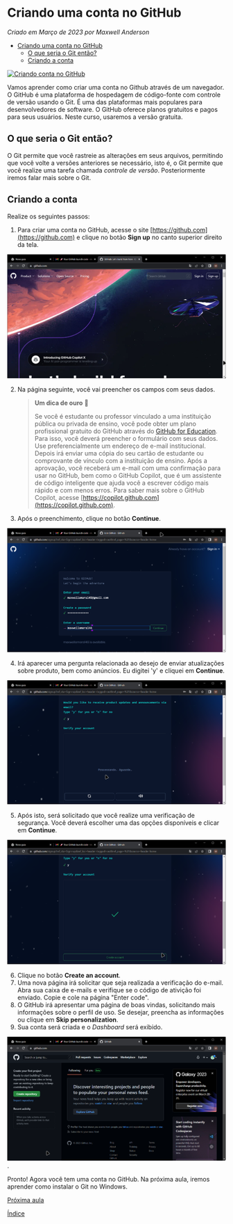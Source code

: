 # Criando uma conta no GitHub

*Criado em Março de 2023 por Maxwell Anderson*

- [Criando uma conta no GitHub](#criando-uma-conta-no-github)
  - [O que seria o Git então?](#o-que-seria-o-git-então)
  - [Criando a conta](#criando-a-conta)

[![Criando conta no GitHub](https://i.ytimg.com/vi/LZl3EllpUsY/hqdefault.jpg)](https://youtu.be/LZl3EllpUsY "Criando conta no GitHub")

Vamos aprender como criar uma conta no Github através de um navegador. O GitHub é uma plataforma de hospedagem de código-fonte com controle de versão usando o Git. É uma das plataformas mais populares para desenvolvedores de software. O GitHub oferece planos gratuitos e pagos para seus usuários. Neste curso, usaremos a versão gratuita.

## O que seria o Git então?

O Git permite que você rastreie as alterações em seus arquivos, permitindo que você volte a versões anteriores se necessário, isto é, o Git permite que você realize uma tarefa chamada *controle de versão*. Posteriormente iremos falar mais sobre o Git.

## Criando a conta

Realize os seguintes passos:

1. Para criar uma conta no GitHub, acesse o site [https://github.com](https://github.com) e clique no botão **Sign up** no canto superior direito da tela. 
   
  ![Página principal do GitHub](github01.png)

2. Na página seguinte, você vai preencher os campos com seus dados.
   
    > **Um dica de ouro** 🤩
    >
    > Se você é estudante ou professor vinculado a uma instituição pública ou privada de ensino, você pode obter um plano profissional gratuito do GitHub através do [GitHub for Education](https://education.github.com/pack). Para isso, você deverá preencher o formulário com seus dados. Use preferencialmente um endereço de e-mail institucional. Depois irá enviar uma cópia do seu cartão de estudante ou comprovante de vínculo com a instituição de ensino. Após a aprovação, você receberá um e-mail com uma confirmação para usar no GitHub, bem como o GitHub Copilot, que é um assistente de código inteligente que ajuda você a escrever código mais rápido e com menos erros. Para saber mais sobre o GitHub Copilot, acesse [https://copilot.github.com](https://copilot.github.com).

3. Após o preenchimento, clique no botão **Continue**. 
   
  ![Página de preenchimento](github02.png)

4. Irá aparecer uma pergunta relacionada ao desejo de enviar atualizações sobre produto, bem como anúncios. Eu digitei 'y' e cliquei em **Continue**.   

  ![Alt text](github03.png)

5. Após isto, será solicitado que você realize uma verificação de segurança. Você deverá escolher uma das opções disponíveis e clicar em **Continue**. 

  ![Alt text](github04.png)

6. Clique no botão **Create an account**.
7. Uma nova página irá solicitar que seja realizada a verificação do e-mail. Abra sua caixa de e-mails e verifique se o código de ativição foi enviado. Copie e cole na página "Enter code".
8.  O GitHub irá apresentar uma página de boas vindas, solicitando mais informações sobre o perfil de uso. Se desejar, preencha as informações ou clique em **Skip personalization**.
9.  Sua conta será criada e o *Dashboard* será exibido. 

  ![Alt text](github05.png).

Pronto! Agora você tem uma conta no GitHub. Na próxima aula, iremos aprender como instalar o Git no Windows.

[Próxima aula](02.%20Instalando%20o%20VSCode.md)

[Índice](../README.md)
